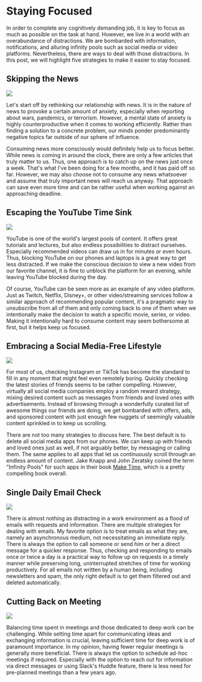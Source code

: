 <!--
date=2022-10-11
topic=Focus
summary=This post will share five simple strategies to become less distracted and stay focused.
-->

# Staying Focused

In order to complete any cognitively demanding job, it is key to focus as much as possible on the task at hand. However, we live in a world with an overabundance of distractions. We are bombarded with information, notifications, and alluring infinity pools such as social media or video platforms. Nevertheless, there are ways to deal with those distractions. In this post, we will highlight five strategies to make it easier to stay focused.

## Skipping the News

<img class='side-image' src='assets/posts/engineering/204-staying-focused/news.png'>

Let's start off by rethinking our relationship with news. It is in the nature of news to provoke a certain amount of anxiety, especially when reporting about wars, pandemics, or terrorism. However, a mental state of anxiety is highly counterproductive when it comes to working efficiently. Rather than finding a solution to a concrete problem, our minds ponder predominantly negative topics far outside of our sphere of influence.

Consuming news more consciously would definitely help us to focus better. While news is coming in around the clock, there are only a few articles that truly matter to us. Thus, one approach is to catch up on the news just once a week. That's what I've been doing for a few months, and it has paid off so far. However, we may also choose not to consume any news whatsoever and assume that truly important news will reach us anyway. That approach can save even more time and can be rather useful when working against an approaching deadline.

## Escaping the YouTube Time Sink

<img class='side-image' src='assets/posts/engineering/204-staying-focused/youtube.png'>

YouTube is one of the world's largest pools of content. It offers great tutorials and lectures, but also endless possibilities to distract ourselves. Especially recommended videos can draw us in for minutes or even hours. Thus, blocking YouTube on our phones and laptops is a great way to get less distracted. If we make the conscious decision to view a new video from our favorite channel, it is fine to unblock the platform for an evening, while leaving YouTube blocked during the day.

Of course, YouTube can be seen more as an example of any video platform. Just as Twitch, Netflix, Disney+, or other video/streaming services follow a similar approach of recommending popular content, it's a pragmatic way to unsubscribe from all of them and only coming back to one of them when we intentionally make the decision to watch a specific movie, series, or video. Making it intentionally hard to consume content may seem bothersome at first, but it helps keep us focused.

## Embracing a Social Media-Free Lifestyle

<img class='side-image' src='assets/posts/engineering/204-staying-focused/social-media.png'>

For most of us, checking Instagram or TikTok has become the standard to fill in any moment that might feel even remotely boring. Quickly checking the latest stories of friends seems to be rather compelling. However, virtually all social media companies employ a random reward strategy, mixing desired content such as messages from friends and loved ones with advertisements. Instead of browsing through a wonderfully curated list of awesome things our friends are doing, we get bombarded with offers, ads, and sponsored content with just enough few nuggets of seemingly valuable content sprinkled in to keep us scrolling.

There are not too many strategies to discuss here. The best default is to delete all social media apps from our phones. We can keep up with friends and loved ones just as well, if not arguably better, by messaging or calling them. The same applies to all apps that let us continuously scroll through an endless amount of content. Jake Knapp and John Zeratsky coined the term "Infinity Pools" for such apps in their book [Make Time](https://www.amazon.de/-/en/Jake-Knapp/dp/0525572422/ref=sr_1_1?crid=35PW4KFBPXM3A&keywords=zeit+machen&qid=1670914753&sprefix=make+time%2Caps%2C85&sr=8-1), which is a pretty compelling book overall.

## Single Daily Email Check

<img class='side-image' src='assets/posts/engineering/204-staying-focused/email.png'>

There is almost nothing as distracting in a work environment as a flood of emails with requests and information. There are multiple strategies for dealing with emails. My favorite option is to treat emails as what they are, namely an asynchronous medium, not necessitating an immediate reply. There is always the option to call someone or send him or her a direct message for a quicker response. Thus, checking and responding to emails once or twice a day is a practical way to follow up on requests in a timely manner while preserving long, uninterrupted stretches of time for working productively. For all emails not written by a human being, including newsletters and spam, the only right default is to get them filtered out and deleted automatically.

## Cutting Back on Meeting 

<img class='side-image' src='assets/posts/engineering/204-staying-focused/meetings.png'>

Balancing time spent in meetings and those dedicated to deep work can be challenging. While setting time apart for communicating ideas and exchanging information is crucial, leaving sufficient time for deep work is of paramount importance. In my opinion, having fewer regular meetings is generally more beneficial. There is always the option to schedule ad-hoc meetings if required. Especially with the option to reach out for information via direct messages or using Slack's Huddle feature, there is less need for pre-planned meetings than a few years ago.